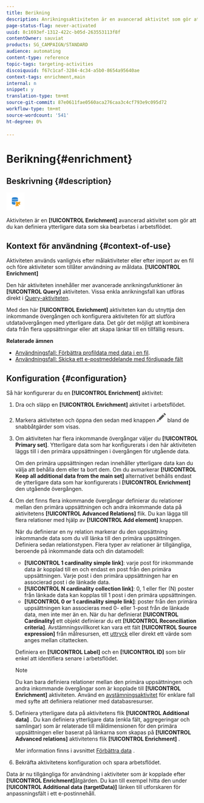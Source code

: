 ```yaml
---
title: Berikning
description: Anrikningsaktiviteten är en avancerad aktivitet som gör att du kan definiera ytterligare data som ska bearbetas i arbetsflödet.
page-status-flag: never-activated
uuid: 8c1693ef-1312-422c-b05d-263553113f8f
contentOwner: sauviat
products: SG_CAMPAIGN/STANDARD
audience: automating
content-type: reference
topic-tags: targeting-activities
discoiquuid: f67c1caf-3284-4c34-a5b0-8654a95640ae
context-tags: enrichment,main
internal: n
snippet: y
translation-type: tm+mt
source-git-commit: 87e0611fae0560aca276caa3c4cf793e9c095d72
workflow-type: tm+mt
source-wordcount: '541'
ht-degree: 0%

---
```



# Berikning{#enrichment}

## Beskrivning {#description}

![](assets/enrichment.png)

Aktiviteten är en **[!UICONTROL Enrichment]** avancerad aktivitet som gör att du kan definiera ytterligare data som ska bearbetas i arbetsflödet.

## Kontext för användning {#context-of-use}

Aktiviteten används vanligtvis efter målaktiviteter eller efter import av en fil och före aktiviteter som tillåter användning av måldata. **[!UICONTROL Enrichment]**

Den här aktiviteten innehåller mer avancerade anrikningsfunktioner än **[!UICONTROL Query]** aktiviteten. Vissa enkla anrikningsfall kan utföras direkt i [Query-aktiviteten](../../automating/using/query.md#enriching-data).

Med den här **[!UICONTROL Enrichment]** aktiviteten kan du utnyttja den inkommande övergången och konfigurera aktiviteten för att slutföra utdataövergången med ytterligare data. Det gör det möjligt att kombinera data från flera uppsättningar eller att skapa länkar till en tillfällig resurs.

**Relaterade ämnen**

* [Användningsfall: Förbättra profildata med data i en fil](../../automating/using/enriching-profile-data-file.md).
* [Användningsfall: Skicka ett e-postmeddelande med fördjupade fält](../../automating/using/sending-email-enriched-fields.md)

## Konfiguration {#configuration}

Så här konfigurerar du en **[!UICONTROL Enrichment]** aktivitet:

1. Dra och släpp en **[!UICONTROL Enrichment]** aktivitet i arbetsflödet.
1. Markera aktiviteten och öppna den sedan med knappen ![](assets/edit_darkgrey-24px.png) bland de snabbåtgärder som visas.
1. Om aktiviteten har flera inkommande övergångar väljer du **[!UICONTROL Primary set]**. Ytterligare data som har konfigurerats i den här aktiviteten läggs till i den primära uppsättningen i övergången för utgående data.

   Om den primära uppsättningen redan innehåller ytterligare data kan du välja att behålla dem eller ta bort dem. Om du avmarkerar **[!UICONTROL Keep all additional data from the main set]** alternativet behålls endast de ytterligare data som har konfigurerats i **[!UICONTROL Enrichment]** den utgående övergången.

1. Om det finns flera inkommande övergångar definierar du relationer mellan den primära uppsättningen och andra inkommande data på aktivitetens **[!UICONTROL Advanced Relations]** flik. Du kan lägga till flera relationer med hjälp av **[!UICONTROL Add element]** knappen.

   När du definierar en ny relation markerar du den uppsättning inkommande data som du vill länka till den primära uppsättningen. Definiera sedan relationstypen. Flera typer av relationer är tillgängliga, beroende på inkommande data och din datamodell:

   * **[!UICONTROL 1 cardinality simple link]**: varje post för inkommande data är kopplad till en och endast en post från den primära uppsättningen. Varje post i den primära uppsättningen har en associerad post i de länkade data.
   * **[!UICONTROL N cardinality collection link]**: 0, 1 eller fler (N) poster från länkade data kan kopplas till 1 post i den primära uppsättningen.
   * **[!UICONTROL 0 or 1 cardinality simple link]**: poster från den primära uppsättningen kan associeras med 0- eller 1-post från de länkade data, men inte mer än en.
   När du har definierat **[!UICONTROL Cardinality]** ett objekt definierar du ett **[!UICONTROL Reconciliation criteria]**. Avstämningsvillkoret kan vara ett fält **[!UICONTROL Source expression]** från målresursen, ett [uttryck](../../automating/using/advanced-expression-editing.md) eller direkt ett värde som anges mellan citattecken.

   Definiera en **[!UICONTROL Label]** och en **[!UICONTROL ID]** som blir enkel att identifiera senare i arbetsflödet.

   >[!NOTE]
   >
   >Du kan bara definiera relationer mellan den primära uppsättningen och andra inkommande övergångar som är kopplade till **[!UICONTROL Enrichment]** aktiviteten. Använd en [avstämningsaktivitet](../../automating/using/reconciliation.md) för enklare fall med syfte att definiera relationer med databasresurser.

1. Definiera ytterligare data på aktivitetens flik **[!UICONTROL Additional data]** . Du kan definiera ytterligare data (enkla fält, aggregeringar och samlingar) som är relaterade till måldimensionen för den primära uppsättningen eller baserat på länkarna som skapas på **[!UICONTROL Advanced relations]** aktivitetens flik **[!UICONTROL Enrichment]** .

   Mer information finns i avsnittet [Förbättra data](../../automating/using/query.md#enriching-data) .

1. Bekräfta aktivitetens konfiguration och spara arbetsflödet.

Data är nu tillgängliga för användning i aktiviteter som är kopplade efter **[!UICONTROL Enrichment]**&#x200B;åtgärden. Du kan till exempel hitta den under **[!UICONTROL Additional data (targetData)]** länken till utforskaren för anpassningsfält i ett e-postinnehåll.

